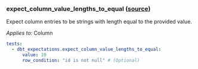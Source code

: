 ### expect_column_value_lengths_to_equal ([source](https://github.com/calogica/dbt-expectations/blob/main/README.md#expect_column_value_lengths_to_equal))

Expect column entries to be strings with length equal to the provided value.

*Applies to:* Column

```yaml
tests:
  - dbt_expectations.expect_column_value_lengths_to_equal:
      value: 10
      row_condition: "id is not null" # (Optional)
```